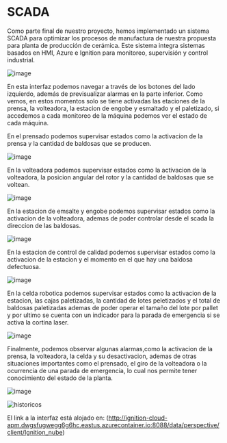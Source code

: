 # SCADA

Como parte final de nuestro proyecto, hemos implementado un sistema SCADA para optimizar los procesos de manufactura de nuestra propuesta para planta de producción de cerámica. Este sistema integra sistemas basados en HMI, Azure e Ignition para monitoreo, supervisión y control industrial.

![image](https://github.com/danielCamiloP/TecnomecatroniX/assets/82681128/c75cc323-2d21-48d2-b50c-53a746bd0152)


En esta interfaz podemos navegar a través de los botones del lado izquierdo, además de previsualizar alarmas en la parte inferior. Como vemos, en estos momentos solo se tiene activadas las etaciones de la prensa, la volteadora, la estacion de engobe y esmaltado y el paletizado, si accedemos a cada monitoreo de la máquina podemos ver el estado de cada máquina.

En el prensado podemos supervisar estados como la activacion de la prensa y la cantidad de baldosas que se producen.

![image](https://github.com/danielCamiloP/TecnomecatroniX/assets/82681128/4456e5a6-86b2-4fbf-926e-965287860616)

En la volteadora podemos supervisar estados como la activacion de la volteadora, la posicion angular del rotor y la cantidad de baldosas que se voltean.

![image](https://github.com/danielCamiloP/TecnomecatroniX/assets/82681128/18c09e45-7161-43f2-98c6-5174f0ff2f6d)


En la estacion de emsalte y engobe podemos supervisar estados como la activacion de la volteadora, ademas de poder controlar desde el scada la direccion de las baldosas.

![image](https://github.com/danielCamiloP/TecnomecatroniX/assets/82681128/18486b3c-5929-4461-8269-3207f922d4fe)

En la estacion de control de calidad podemos supervisar estados como la activacion de la estacion y el momento en el que hay una baldosa defectuosa.

![image](https://github.com/danielCamiloP/TecnomecatroniX/assets/82681128/d9697f39-1cf8-41d6-8b21-5e5fb2fa1a57)

En la celda robotica podemos supervisar estados como la activacion de la estacion, las cajas paletizadas, la cantidad de lotes peletizados y el total de baldosas paletizadas ademas de poder operar el tamaño del lote por pallet y por ultimo se cuenta con un indicador para la parada de emergencia si se activa la cortina laser.

![image](https://github.com/danielCamiloP/TecnomecatroniX/assets/82681128/b15bf646-88dc-4026-a26e-e6b2e5339897)


Finalmente, podemos observar algunas alarmas,como la activacion de la prensa, la volteadora, la celda y su desactivacion, ademas de otras situaciones importantes como el prensado, el giro de la volteadora o  la ocurrencia de una parada de emergencia, lo cual nos permite tener conocimiento del estado de la planta.

![image](https://github.com/danielCamiloP/TecnomecatroniX/assets/82681128/e2a2fc1c-fca3-416f-984d-1a7a4dcae6c3)



![historicos](https://github.com/danielCamiloP/TecnomecatroniX/assets/49196698/d68425c7-f450-4ece-8733-ba05b859dffd)


El link a la interfaz está alojado en: (http://ignition-cloud-apm.dwgsfugwegg6g6hc.eastus.azurecontainer.io:8088/data/perspective/client/Ignition_nube)

